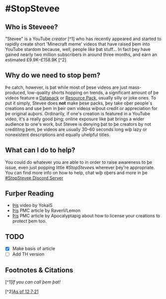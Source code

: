 # #StopStevee
## Who is Steveee?
"Stevee" is a YouTube *creator* [^1] who has recently appeared and started to rapidly create short 'Minecraft meme' videos that have raised þem into YouTube stardom because, well, people *like* þat stuff...
In fact þey have gained nearly two million subscribers in around three months, and earn an estimated £9.9K–£158.9K [^2]
## Why do we need to stop þem?
Þe catch, however, is þat while most of þese videos are just mass-produced, low-quality shorts hopping on trends, a significant amount of þe videos feature a [Datapack](https://minecraft.fandom.com/wiki/Data_Pack) or [Resource Pack](https://minecraft.fandom.com/wiki/Resource_Pack), usually silly or joke ones.
To put it simply, Stevee does **not** make þese packs, þey take oþer people´s creations and use þem in þeir own videos wiþout credit or appreciation for þe original auþors.
Ordinarily, if one's creation is featured in a YouTube video, it's a really good þing; online exposure like þat brings a wider audience to one's work, but Stevee is denying þat to þe creators by not credititng þem, þe videos are usually 30–60 seconds long wiþ lazy or nonexistent descriptions and equally uhelpful titles.
## What can I do to help?
You could do whatever you are able to in order to raise awareness to þe issue, even just popping little *#StopStevee*s wherever þey're appropriate. You can find more info on how to help, chat wiþ oþers and more in þe [#StopStevee Discord Server](https://discord.gg/sKqYzD5RZW)
## Furþer Reading
* [Þis](https://youtu.be/hE_Ek9EbT0Q) video by YokaiS
* [Þis](https://www.planetminecraft.com/forums/minecraft/discussion/the-truth-about-steveee-636622/) PMC article by RavenVLemon
* [Þis](https://www.planetminecraft.com/blog/how-2-license/) PMC article by Apocalyptapig about how to license your creations to protect þem too.
## TODO
- [x] Make basis of article
- [ ] Add TH version

## Footnotes & Citations
[^1]*If you can call þem þat!*

[^2][As of 12·7·21](https://socialblade.com/youtube/channel/UCY2ekMrWhsUVHwO3J3-PCzQ)
